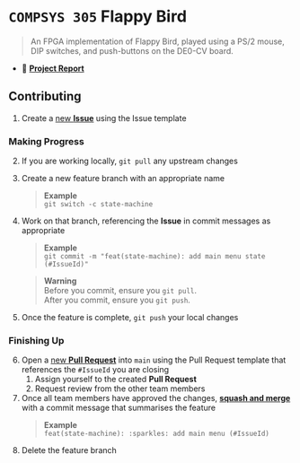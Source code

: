 # `COMPSYS 305` Flappy Bird

> An FPGA implementation of Flappy Bird, played using a PS/2 mouse, DIP switches, and push-buttons on the DE0-CV board.

- :memo: [**Project Report**](./docs/final-report.pdf)

## Contributing

1. Create a [new **Issue**](https://github.com/JamesNZL/compsys305-flappy-bird/issues/new) using the Issue template

### Making Progress

2. If you are working locally, `git pull` any upstream changes
3. Create a new feature branch with an appropriate name
	> **Example**  
	> `git switch -c state-machine`
4. Work on that branch, referencing the **Issue** in commit messages as appropriate
	> **Example**  
	> `git commit -m "feat(state-machine): add main menu state (#IssueId)"`

	> **Warning**  
	> Before you commit, ensure you `git pull`.  
	> After you commit, ensure you `git push`.
5. Once the feature is complete, `git push` your local changes

### Finishing Up

6. Open a [new **Pull Request**](https://github.com/JamesNZL/compsys305-flappy-bird/compare) into `main` using the Pull Request template that references the `#IssueId` you are closing
	1. Assign yourself to the created **Pull Request**
	2. Request review from the other team members
7. Once all team members have approved the changes, [**squash and merge**](https://docs.github.com/en/pull-requests/collaborating-with-pull-requests/incorporating-changes-from-a-pull-request/about-pull-request-merges#squash-and-merge-your-pull-request-commits) with a commit message that summarises the feature
	> **Example**  
	> `feat(state-machine): :sparkles: add main menu (#IssueId)`
8. Delete the feature branch
